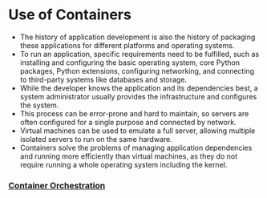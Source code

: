 # Use of Containers

- The history of application development is also the history of packaging these applications for different platforms and operating systems.
- To run an application, specific requirements need to be fulfilled, such as installing and configuring the basic operating system, core Python packages, Python extensions, configuring networking, and connecting to third-party systems like databases and storage.
- While the developer knows the application and its dependencies best, a system administrator usually provides the infrastructure and configures the system.
- This process can be error-prone and hard to maintain, so servers are often configured for a single purpose and connected by network.
- Virtual machines can be used to emulate a full server, allowing multiple isolated servers to run on the same hardware.
- Containers solve the problems of managing application dependencies and running more efficiently than virtual machines, as they do not require running a whole operating system including the kernel.

### [**Container Orchestration**](https://kevinsulatra.github.io/k8snotes/kcna_notes/container_orchestration/container_orchestration.html)
